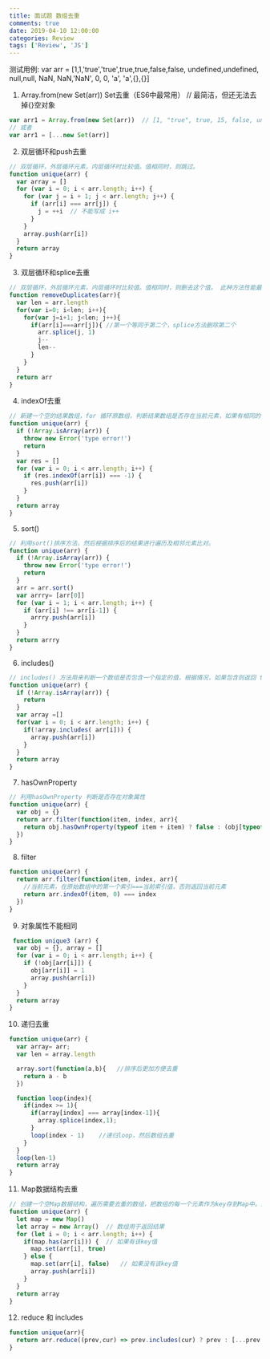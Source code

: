 ```yaml
---
title: 面试题 数组去重
comments: true
date: 2019-04-10 12:00:00
categories: Review
tags: ['Review', 'JS']
---
```


测试用例: 
var arr = [1,1,'true','true',true,true,false,false, undefined,undefined, null,null, NaN, NaN,'NaN', 0, 0, 'a', 'a',{},{}]

1. Array.from(new Set(arr))  Set去重（ES6中最常用）
// 最简洁，但还无法去掉{}空对象
```JavaScript
var arr1 = Array.from(new Set(arr))  // [1, "true", true, 15, false, undefined, null, NaN, "NaN", 0, "a", {…}, {…}]
// 或者
var arr1 = [...new Set(arr)]
```
2. 双层循环和push去重
```JavaScript
// 双层循环，外层循环元素，内层循环时比较值。值相同时，则跳过。 
function unique(arr) {
  var array = []
  for (var i = 0; i < arr.length; i++) {
    for (var j = i + 1; j < arr.length; j++) {
      if (arr[i] === arr[j]) {
        j = ++i  // 不能写成 i++
      }
    }
    array.push(arr[i])
  }
  return array
}
```
3. 双层循环和splice去重
```JavaScript
// 双层循环，外层循环元素，内层循环时比较值。值相同时，则删去这个值。 此种方法性能最差
function removeDuplicates(arr){ 
  var len = arr.length          
  for(var i=0; i<len; i++){
    for(var j=i+1; j<len; j++){
      if(arr[i]===arr[j]){ //第一个等同于第二个，splice方法删除第二个
        arr.splice(j, 1)
        j--
        len--
      }
    }
  }
  return arr
}
```
4. indexOf去重
```JavaScript
// 新建一个空的结果数组，for 循环原数组，判断结果数组是否存在当前元素，如果有相同的值则跳过，不相同则push进数组。
function unique(arr) {
  if (!Array.isArray(arr)) {
    throw new Error('type error!')
    return
  }
  var res = []
  for (var i = 0; i < arr.length; i++) {
    if (res.indexOf(arr[i]) === -1) {
      res.push(arr[i])
    }
  }
  return array
}
```
5. sort()
```JavaScript
// 利用sort()排序方法，然后根据排序后的结果进行遍历及相邻元素比对。
function unique(arr) {
  if (!Array.isArray(arr)) {
    throw new Error('type error!')
    return
  }
  arr = arr.sort()
  var arrry= [arr[0]]
  for (var i = 1; i < arr.length; i++) {
    if (arr[i] !== arr[i-1]) {
      arrry.push(arr[i])
    }
  }
  return arrry
}
```
6. includes() 
```JavaScript
// includes() 方法用来判断一个数组是否包含一个指定的值，根据情况，如果包含则返回 true，否则返回false。
function unique(arr) {
  if (!Array.isArray(arr)) {
    return
  }
  var array =[]
  for(var i = 0; i < arr.length; i++) {
    if(!array.includes( arr[i])) {
      array.push(arr[i])
    }
  }
  return array
}
```
7. hasOwnProperty
```JavaScript
// 利用hasOwnProperty 判断是否存在对象属性
function unique(arr) {
  var obj = {}
  return arr.filter(function(item, index, arr){
    return obj.hasOwnProperty(typeof item + item) ? false : (obj[typeof item + item] = true)
  })
}
```
8. filter
```JavaScript
function unique(arr) {
  return arr.filter(function(item, index, arr){
    //当前元素，在原始数组中的第一个索引===当前索引值，否则返回当前元素
    return arr.indexOf(item, 0) === index
  })
}
```
9. 对象属性不能相同
```JavaScript
 function unique3 (arr) {
  var obj = {}, array = []
  for (var i = 0; i < arr.length; i++) {
    if (!obj[arr[i]]) {
      obj[arr[i]] = 1
      array.push(arr[i])
    }
  }
  return array
}
```
10. 递归去重
```JavaScript
function unique(arr) {
  var array= arr;
  var len = array.length

  array.sort(function(a,b){   //排序后更加方便去重
    return a - b
  })

  function loop(index){
    if(index >= 1){
      if(array[index] === array[index-1]){
        array.splice(index,1);
      }
      loop(index - 1)    //递归loop，然后数组去重
    }
  }
  loop(len-1)
  return array
}
```
11. Map数据结构去重
```JavaScript
// 创建一个空Map数据结构，遍历需要去重的数组，把数组的每一个元素作为key存到Map中。由于Map中不会出现相同的key值，所以最终得到的就是去重后的结果。
function unique(arr) {
  let map = new Map()
  let array = new Array()  // 数组用于返回结果
  for (let i = 0; i < arr.length; i++) {
    if(map.has(arr[i])) {  // 如果有该key值
      map.set(arr[i], true) 
    } else { 
      map.set(arr[i], false)   // 如果没有该key值
      array.push(arr[i])
    }
  } 
  return array 
}
```
12. reduce 和 includes
```JavaScript
function unique(arr){
  return arr.reduce((prev,cur) => prev.includes(cur) ? prev : [...prev,cur], [])
}
```